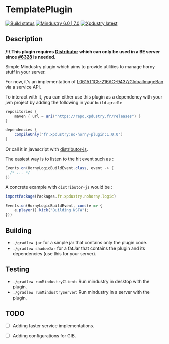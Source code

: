 # TemplatePlugin

[![Build status](https://github.com/Xpdustry/NoHornyPlugin/actions/workflows/build.yml/badge.svg?branch=master&event=push)](https://github.com/Xpdustry/NoHornyPlugin/actions/workflows/build.yml)
[![Mindustry 6.0 | 7.0 ](https://img.shields.io/badge/Mindustry-6.0%20%7C%207.0-ffd37f)](https://github.com/Anuken/Mindustry/releases)
[![Xpdustry latest](https://repo.xpdustry.fr/api/badge/latest/snapshots/fr/xpdustry/no-horny-plugin?color=00FFFF&name=NoHornyPlugin&prefix=v)](https://github.com/Xpdustry/NoHornyPlugin/releases)

## Description

**/!\ This plugin requires [Distributor](https://github.com/Xpdustry/Distributor) which can only be used in a BE server since [#6328](https://github.com/Anuken/Mindustry/pull/6328) is needed.**

Simple Mindustry plugin which aims to provide utilities to manage horny stuff in your server.

For now, it's an implementation of [L0615T1C5-216AC-9437/GlobalImageBan](https://github.com/L0615T1C5-216AC-9437/GlobalImageBan) via a service API.

To interact with it, you can either use this plugin as a dependency with your jvm project by adding the following in your `build.gradle`

```gradle
repositories {
    maven { url = uri("https://repo.xpdustry.fr/releases") }
}

dependencies {
    compileOnly("fr.xpdustry:no-horny-plugin:1.0.0")
}
```

Or call it in javascript with [distributor-js](https://github.com/Xpdustry/Distributor/tree/master/distributor-script/distributor-js).

The easiest way is to listen to the hit event such as :

```java
Events.on(HornyLogicBuildEvent.class, event -> {
  /* ... */  
})
```

A concrete example with `distributor-js` would be :

```js
importPackage(Packages.fr.xpdustry.nohorny.logic)

Events.on(HornyLogicBuildEvent, cons(e => {
	e.player().kick("Building NSFW");
}))
```

## Building

- `./gradlew jar` for a simple jar that contains only the plugin code.
- `./gradlew shadowJar` for a fatJar that contains the plugin and its dependencies (use this for your server).

## Testing

- `./gradlew runMindustryClient`: Run mindustry in desktop with the plugin.
- `./gradlew runMindustryServer`: Run mindustry in a server with the plugin.

## TODO

- [ ] Adding faster service implementations.
- [ ] Adding configurations for GIB.

